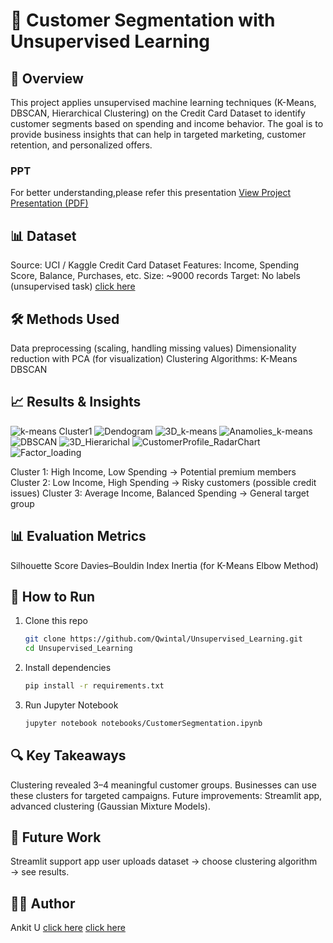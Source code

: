# 🧩 Customer Segmentation with Unsupervised Learning
## 📌 Overview
This project applies unsupervised machine learning techniques (K-Means, DBSCAN, Hierarchical Clustering) on the Credit Card Dataset to identify customer segments based on spending and income behavior.
The goal is to provide business insights that can help in targeted marketing, customer retention, and personalized offers.

### PPT
For better understanding,please refer this presentation
[View Project Presentation (PDF)](reports/Unsupervised_ppt.pdf) 

## 📊 Dataset
Source: UCI / Kaggle Credit Card Dataset
Features: Income, Spending Score, Balance, Purchases, etc.
Size: ~9000 records
Target: No labels (unsupervised task)
[click here](https://www.kaggle.com/datasets/arjunbhasin2013/ccdata)

## 🛠️ Methods Used
Data preprocessing (scaling, handling missing values)
Dimensionality reduction with PCA (for visualization)
Clustering Algorithms:
K-Means
DBSCAN

## 📈 Results & Insights
![k-means Cluster1](reports/k-means_Cluster1.png)
![Dendogram](reports/Dendogram.png)
![3D_k-means](reports/3D_K-means.png)
![Anamolies_k-means](reports/Anamolies_k-means.png)
![DBSCAN](reports/DBSCAN.png)
![3D_Hierarichal](reports/3D_Hierarichal.png)
![CustomerProfile_RadarChart](reports/CustomerProfile_RadarChart.jpg)
![Factor_loading](reports/Factor_loading.png)

Cluster 1: High Income, Low Spending → Potential premium members
Cluster 2: Low Income, High Spending → Risky customers (possible credit issues)
Cluster 3: Average Income, Balanced Spending → General target group

## 📊 Evaluation Metrics
Silhouette Score
Davies–Bouldin Index
Inertia (for K-Means Elbow Method)

## 🚀 How to Run
1. Clone this repo
   ```bash
   git clone https://github.com/Qwintal/Unsupervised_Learning.git
   cd Unsupervised_Learning
   ```
2. Install dependencies
   ```bash
   pip install -r requirements.txt
   ```
3. Run Jupyter Notebook
   ```bash
   jupyter notebook notebooks/CustomerSegmentation.ipynb
   ```

## 🔍 Key Takeaways
Clustering revealed 3–4 meaningful customer groups.
Businesses can use these clusters for targeted campaigns.
Future improvements: Streamlit app, advanced clustering (Gaussian Mixture Models).

## 📌 Future Work
Streamlit support app
user uploads dataset → choose clustering algorithm → see results.

## 👨‍💻 Author
Ankit U
[click here](https://github.com/Qwintal)
[click here](https://www.linkedin.com/in/ankit-uniyal-143992317/)
